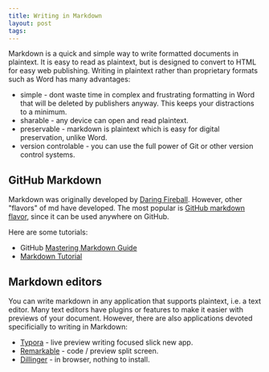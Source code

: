 ```yaml
---
title: Writing in Markdown
layout: post
tags:
---
```


Markdown is a quick and simple way to write formatted documents in plaintext.
It is easy to read as plaintext, but is designed to convert to HTML for easy web publishing.
Writing in plaintext rather than proprietary formats such as Word has many advantages:

- simple - dont waste time in complex and frustrating formatting in Word that will be deleted by publishers anyway. This keeps your distractions to a minimum.
- sharable - any device can open and read plaintext.
- preservable - markdown is plaintext which is easy for digital preservation, unlike Word.
- version controlable - you can use the full power of Git or other version control systems.

## GitHub Markdown 

Markdown was originally developed by [Daring Fireball](https://daringfireball.net/projects/markdown/).
However, other "flavors" of md have developed. 
The most popular is [GitHub markdown flavor](https://help.github.com/articles/basic-writing-and-formatting-syntax/), since it can be used anywhere on GitHub.

Here are some tutorials:

- GitHub [Mastering Markdown Guide](https://guides.github.com/features/mastering-markdown/)
- [Markdown Tutorial](http://www.markdowntutorial.com/)

## Markdown editors

You can write markdown in any application that supports plaintext, i.e. a text editor. 
Many text editors have plugins or features to make it easier with previews of your document. 
However, there are also applications devoted specificially to writing in Markdown:

- [Typora](https://www.typora.io/) - live preview writing focused slick new app. 
- [Remarkable](https://remarkableapp.github.io/index.html) - code / preview split screen.
- [Dillinger](http://dillinger.io/) - in browser, nothing to install.